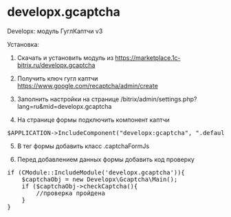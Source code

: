 # developx.gcaptcha

Developx: модуль ГуглКаптчи v3

Установка:

1) Скачать и установить модуль из https://marketplace.1c-bitrix.ru/developx.gcaptcha

2) Получить ключ гугл каптчи https://www.google.com/recaptcha/admin/create

3) Заполнить настройки на странице /bitrix/admin/settings.php?lang=ru&mid=developx.gcaptcha

4) На странице формы подключить компонент каптчи 
<pre>
$APPLICATION->IncludeComponent("developx:gcaptcha", ".default", array(), false);
</pre>

5) В тег формы добавить класс .captchaFormJs
<form class="captchaFormJs"></form>

6) Перед добавлением данных формы добавить код проверку
<pre>
if (CModule::IncludeModule('developx.gcaptcha')){
    $captchaObj = new Developx\Gcaptcha\Main();
    if ($captchaObj->checkCaptcha(){
        //проверка пройдена
    }
}
</pre>